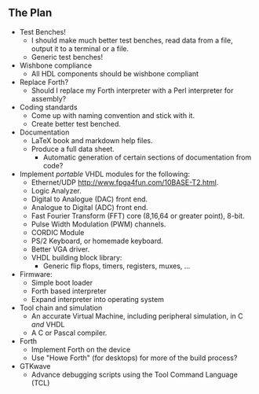 ## The Plan

* Test Benches!
  - I should make much better test benches,
  read data from a file, output it to a terminal
  or a file.
  - Generic test benches!
* Wishbone compliance
  - All HDL components should be wishbone compliant
* Replace Forth?
  - Should I replace my Forth interpreter with a
  Perl interpreter for assembly?
* Coding standards
  - Come up with naming convention and stick with it.
  - Create better test benched.
* Documentation
  - LaTeX book and markdown help files.
  - Produce a full data sheet.
    - Automatic generation of certain sections of documentation
    from code?
* Implement *portable* VHDL modules for the following:
  - Ethernet/UDP <http://www.fpga4fun.com/10BASE-T2.html>.
  - Logic Analyzer.
  - Digital to Analogue (DAC) front end.
  - Analogue to Digital (ADC) front end.
  - Fast Fourier Transform (FFT) core (8,16,64 or greater point), 8-bit.
  - Pulse Width Modulation (PWM) channels.
  - CORDIC Module
  - PS/2 Keyboard, or homemade keyboard.
  - Better VGA driver.
  - VHDL building block library:
    - Generic flip flops, timers, registers, muxes, ...
* Firmware:
  - Simple boot loader
  - Forth based interpreter
  - Expand interpreter into operating system
* Tool chain and simulation
  - An accurate Virtual Machine, including peripheral simulation, in C
  *and* VHDL
  - A C or Pascal compiler.
* Forth
  - Implement Forth on the device
  - Use "Howe Forth" (for desktops) for more of the build process?
* GTKwave
  - Advance debugging scripts using the Tool Command Language (TCL)
